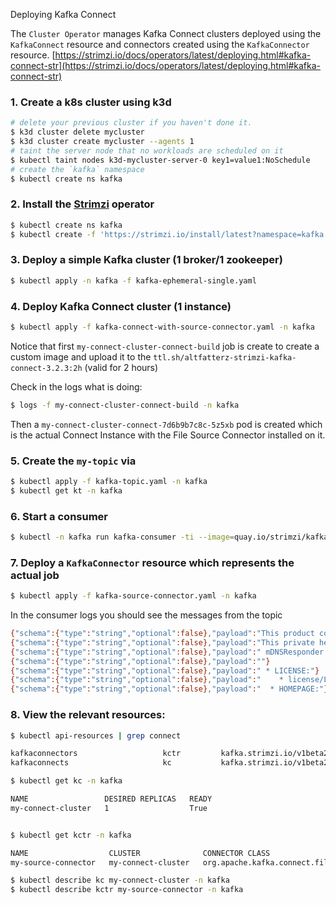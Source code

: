 Deploying Kafka Connect

The `Cluster Operator` manages Kafka Connect clusters deployed using the `KafkaConnect` resource and connectors created using the `KafkaConnector` resource. [https://strimzi.io/docs/operators/latest/deploying.html#kafka-connect-str](https://strimzi.io/docs/operators/latest/deploying.html#kafka-connect-str)

### 1. Create a k8s cluster using k3d

```bash
# delete your previous cluster if you haven't done it.
$ k3d cluster delete mycluster
$ k3d cluster create mycluster --agents 1
# taint the server node that no workloads are scheduled on it
$ kubectl taint nodes k3d-mycluster-server-0 key1=value1:NoSchedule
# create the `kafka` namespace
$ kubectl create ns kafka
```

### 2. Install the [Strimzi](https://strimzi.io/) operator

```bash
$ kubectl create ns kafka
$ kubectl create -f 'https://strimzi.io/install/latest?namespace=kafka' -n kafka
```

### 3. Deploy a simple Kafka cluster (1 broker/1 zookeeper)

```bash
$ kubectl apply -n kafka -f kafka-ephemeral-single.yaml 
```

### 4. Deploy Kafka Connect cluster (1 instance)
 
```bash
$ kubectl apply -f kafka-connect-with-source-connector.yaml -n kafka
```

Notice that first `my-connect-cluster-connect-build` job is create to create a custom image and upload it to the
`ttl.sh/altfatterz-strimzi-kafka-connect-3.2.3:2h` (valid for 2 hours)

Check in the logs what is doing:

```bash
$ logs -f my-connect-cluster-connect-build -n kafka
```

Then a `my-connect-cluster-connect-7d6b9b7c8c-5z5xb` pod is created which is the actual Connect Instance with the File Source Connector installed on it.

### 5. Create the `my-topic` via

```bash
$ kubectl apply -f kafka-topic.yaml -n kafka
$ kubectl get kt -n kafka
```

### 6. Start a consumer

```bash
$ kubectl -n kafka run kafka-consumer -ti --image=quay.io/strimzi/kafka:0.31.1-kafka-3.2.3 --rm=true --restart=Never -- bin/kafka-console-consumer.sh --bootstrap-server my-cluster-kafka-bootstrap:9092 --topic my-topic --from-beginning
```

### 7. Deploy a `KafkaConnector` resource which represents the actual job

```bash
$ kubectl apply -f kafka-source-connector.yaml -n kafka
```

In the consumer logs you should see the messages from the topic

```bash
{"schema":{"type":"string","optional":false},"payload":"This product contains the dnsinfo.h header file, that provides a way to retrieve the system DNS configuration on MacOS."}
{"schema":{"type":"string","optional":false},"payload":"This private header is also used by Apple's open source"}
{"schema":{"type":"string","optional":false},"payload":" mDNSResponder (https://opensource.apple.com/tarballs/mDNSResponder/)."}
{"schema":{"type":"string","optional":false},"payload":""}
{"schema":{"type":"string","optional":false},"payload":" * LICENSE:"}
{"schema":{"type":"string","optional":false},"payload":"    * license/LICENSE.dnsinfo.txt (Apple Public Source License 2.0)"}
{"schema":{"type":"string","optional":false},"payload":"  * HOMEPAGE:"}
```

### 8. View the relevant resources:

```bash
$ kubectl api-resources | grep connect

kafkaconnectors                   kctr         kafka.strimzi.io/v1beta2               true         KafkaConnector
kafkaconnects                     kc           kafka.strimzi.io/v1beta2               true         KafkaConnect

$ kubectl get kc -n kafka

NAME                 DESIRED REPLICAS   READY
my-connect-cluster   1                  True


$ kubectl get kctr -n kafka

NAME                  CLUSTER              CONNECTOR CLASS                                           MAX TASKS   READY
my-source-connector   my-connect-cluster   org.apache.kafka.connect.file.FileStreamSourceConnector   2           True

$ kubectl describe kc my-connect-cluster -n kafka
$ kubectl describe kctr my-source-connector -n kafka 
```

